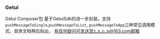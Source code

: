 ### Getui
Getui Composer包
基于GetuiSdk的进一步封装，支持```pushMessageToSingle```,```pushMessageToList```,
```pushMessageToApp```三种常见调用模式，具体文档稍后贴出，
有任何疑问可发送至z_s_c_p@163.com邮箱
